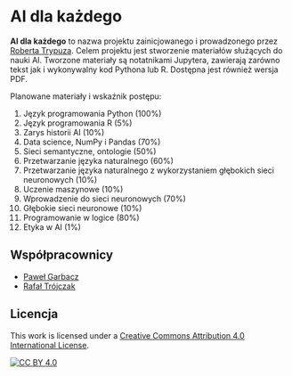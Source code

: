 # AI dla każdego

**AI dla każdego** to nazwa projektu zainicjowanego i prowadzonego przez [Roberta Trypuza](https://www.linkedin.com/in/robert-trypuz-a1262617/). Celem projektu jest stworzenie materiałów służących do nauki AI. Tworzone materiały są notatnikami Jupytera, zawierają zarówno tekst jak i wykonywalny kod Pythona lub R. Dostępna jest również wersja PDF.

Planowane materiały i wskaźnik postępu:
1. Język programowania Python (100%)
2. Język programowania R (5%)
2. Zarys historii AI (10%)
3. Data science, NumPy i Pandas (70%)
4. Sieci semantyczne, ontologie (50%)
5. Przetwarzanie języka naturalnego (60%)
6. Przetwarzanie języka naturalnego z wykorzystaniem głębokich sieci neuronowych (10%)
7. Uczenie maszynowe (10%)
8. Wprowadzenie do sieci neuronowych (70%)
9. Głębokie sieci neuronowe (10%)
10. Programowanie w logice (80%)
11. Etyka w AI (1%)

## Współpracownicy

- [Paweł Garbacz](https://www.linkedin.com/in/pawel-garbacz-3b041318/)
- [Rafał Trójczak](https://www.linkedin.com/in/rafa-trjczak-a112b714b/)

## Licencja

This work is licensed under a
[Creative Commons Attribution 4.0 International License][cc-by].

[![CC BY 4.0][cc-by-shield]][cc-by]

[cc-by]: http://creativecommons.org/licenses/by/4.0/
[cc-by-image]: https://i.creativecommons.org/l/by/4.0/88x31.png
[cc-by-shield]: https://img.shields.io/badge/License-CC%20BY%204.0-lightgrey.svg
